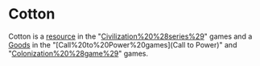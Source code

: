 # Cotton

Cotton is a [resource](resource) in the "[Civilization%20%28series%29](Civilization)" games and a [Goods](good) in the "[Call%20to%20Power%20games](Call to Power)" and "[Colonization%20%28game%29](Colonization)" games.